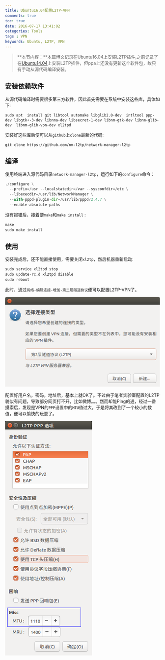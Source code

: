 ```yaml
---
title: Ubuntu16.04配置L2TP-VPN
comments: true
toc: true
date: 2016-07-17 13:41:02
categories: Tools
tags : VPN
keywords: Ubuntu, L2TP, VPN
---
```


>**本节内容：**本篇博文记录在Ubuntu16.04上安装L2TP插件,之前记录了在[Ubuntu14.04](/2016/03/20/2016-03-20-ubuntu14-l2tp-vpn.html)上安装L2TP插件，但ppa上还没有更新这个软件包，故只有手动从源代码编译安装。

<!-- more -->

## 安装依赖软件

从源代码编译时需要很多第三方软件，因此首先需要在系统中安装这些库，具体如下:

``` shell
sudo apt  install git libtool automake libglib2.0-dev  intltool ppp-dev libgtk+-3-dev libnma-dev libsecret-1-dev libnm-gtk-dev libnm-glib-dev  libnm-glib-vpn-dev xl2tpd
```

安装好这些库后便可以从`github`上`clone`最新的代码:

``` shell
git clone https://github.com/nm-l2tp/network-manager-l2tp
```

## 编译

使用终端进入源代码目录`network-manager-l2tp`，运行如下的`configure`命令：

``` python
./configure \
  --prefix=/usr --localstatedir=/var --sysconfdir=/etc \
  --libexecdir=/usr/lib/NetworkManager \
  --with-pppd-plugin-dir=/usr/lib/pppd/2.4.7 \
  --enable-absolute-paths
```

没有报错后，接着便`make`和`make install` :

``` python
make
sudo make install
```

## 使用

安装完成后，还不能直接使用，需要关闭`xl2tp`，然后机器重新启动:

``` python
sudo service xl2tpd stop
sudo update-rc.d xl2tpd disable
sudo reboot
```
此时，通过`网络-编辑连接-增加-第二层隧道协议`便可以配置L2TP-VPN了。


![L2TP-VPN](/resource/blog/2016-07/L2TP.png)

配置好用户名，密码，地址后，基本上就OK了。不过由于笔者实验室配置的L2TP貌似有问题，导致部分网页打不开，比如微博。。。然而却能Ping的通，经过一番摸索后，发现是VPN的`PPP`设置中的`MTU`值过大，于是将其改到了一个较小的数值，便可以愉快的玩耍了。


![PPP设置](/resource/blog/2016-07/PPP设置.png)
